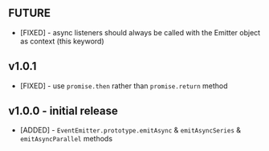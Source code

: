 ## FUTURE

* [FIXED] - async listeners should always be called with the Emitter object as context (this keyword)

## v1.0.1

* [FIXED] - use `promise.then` rather than `promise.return` method

## v1.0.0 - initial release

* [ADDED] - `EventEmitter.prototype.emitAsync` & `emitAsyncSeries` & `emitAsyncParallel` methods

